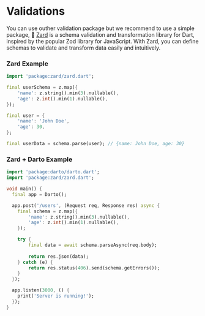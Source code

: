 # Validations

You can use outher validation package but we recommend to use a simple package, 🧩 [Zard](https://pub.dev/packages/zard) is a schema validation and transformation library for Dart, inspired by the popular Zod library for JavaScript. With Zard, you can define schemas to validate and transform data easily and intuitively.

### Zard Example

```dart
import 'package:zard/zard.dart';

final userSchema = z.map({
    'name': z.string().min(3).nullable(),
    'age': z.int().min(1).nullable(),
});

final user = {
    'name': 'John Doe',
    'age': 30,
};

final userData = schema.parse(user); // {name: John Doe, age: 30}
```
### Zard + Darto Example

```dart
import 'package:darto/darto.dart';
import 'package:zard/zard.dart';

void main() {
  final app = Darto();

  app.post('/users', (Request req, Response res) async {
    final schema = z.map({
        'name': z.string().min(3).nullable(),
        'age': z.int().min(1).nullable(),
    });

    try {
        final data = await schema.parseAsync(req.body);
        
        return res.json(data);
    } catch (e) {
        return res.status(406).send(schema.getErrors());
    }
  });

  app.listen(3000, () {
    print('Server is running!');
  });
}
```